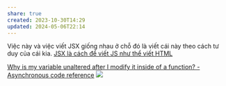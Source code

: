 ```yaml
---
share: true
created: 2023-10-30T14:29
updated: 2024-05-06T22:14
---
```

Việc này và việc viết JSX giống nhau ở chỗ đó là viết cái này theo cách tư duy của cái kia.  [JSX là cách để viết JS như thể viết HTML](../../../../../../Web/Framework/Component,%20render,%20JSX/JSX,%20props/JSX%20l%C3%A0%20c%C3%A1ch%20%C4%91%E1%BB%83%20vi%E1%BA%BFt%20JS%20nh%C6%B0%20th%E1%BB%83%20vi%E1%BA%BFt%20HTML.md)

[Why is my variable unaltered after I modify it inside of a function? - Asynchronous code reference](https://stackoverflow.com/q/23667086/3416774)
![](https://wizardzines.com/images/uploads/async-functions.png) 